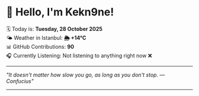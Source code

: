 # 👋 Hello, I'm Kekn9ne!

🗓️ Today is: **Tuesday, 28 October 2025**  
🌤️ Weather in Istanbul: **🌦   +14°C**  
📊 GitHub Contributions: **90**  
🎧 Currently Listening: Not listening to anything right now ❌

---

_"It doesn't matter how slow you go, as long as you don't stop. — *Confucius*"_

---
